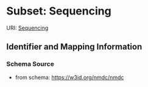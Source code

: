 # Subset: Sequencing

URI: [Sequencing](Sequencing.md)




## Identifier and Mapping Information







### Schema Source


* from schema: https://w3id.org/nmdc/nmdc

























































































































































































































































































































































































































































































































































































































































































































































































































































































































































































































































































































